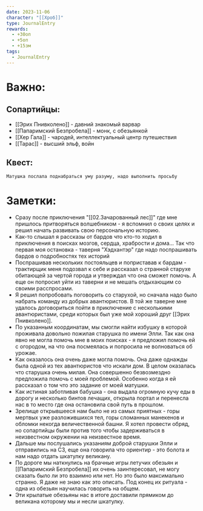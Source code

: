 ```yaml
---
date: 2023-11-06
character: "[[Хроб]]"
type: JournalEntry
rewards:
  - +30оп
  - +5оп
  - +15зм
tags:
  - JournalEntry
---
```

# Важно:
## Сопартийцы:
- [[Эрих Пнивколено]] - давний знакомый варвар
- [[Папаримский Безпробела]] - монк, с обезьянкой
- [[Хер Гала]] - чародей, интеллектуальный центр путешествия
- [[Тарас]] - высший эльф, войн

## Квест:
```
Матушка послала поднабраться уму разуму, надо выполнить просьбу
```
# Заметки:
- Сразу после приключения "[[02.Зачарованный лес]]" где мне пришлось притворяться волшебником - я вспомнил о своих целях и решил начать развивать свою персональную историю.
- Как-то слышал я рассказы от бардов что кто-то ходил в приключения в поисках мозгов, сердца, храбрости и дома... Так что первая моя остановка - таверня "Хэдхантэр" где надо поспрашивать бардов о подробностях тех историй
- Поспрашивав нескольких постояльцев и поприставав к бардам - трактирщик меня подозвал к себе и рассказал о странной старухе обитающей за чертой города и утверждал что она сможет помочь. А еще он попросил уйти из таверни и не мешать отдыхающим со своими расспросами.
- Я решил попробовать поговорить со старухой, но сначала надо было набрать команду из добрых авантюристов. В той же таверне мне удалось договориться пойти в приключение с несколькими авантюристами, среди которых был уже мой хороший друг [[Эрих Пнивколено]].
- По указанным координатам, мы смогли найти избушку в которой проживала довольно пожилая старушка по имени Элли. Так как она явно не могла помочь мне в моих поисках - я предложил помочь ей с огородом, на что она посмеялась и попросила не волноваться об урожае.
- Как оказалось она очень даже могла помочь. Она даже однажды была одной из тех авантюристов что искали дом. В целом оказалась что старушка очень милая. Она совершенно безвозмездно предложила помочь с моей проблемой. Особенно когда я ей рассказал о том что это задание от моей матушки.
- Как истиная заботливая бабушка - она выдала огромную кучу еды в дорогу и несколько бинтов лечащих, открыла портал и перенесла нас в то место где она остановила свой путь в прошлом.
- Зрелище открывшееся нам было не из самых приятных - горы мертвых уже разложившихся тел, горы сломанных манекенов и обломки некогда величественной башни. Я хотел провести обряд, но сопартийцы были против того чтобы задерживаться в неизвестном окружении на неизвестное время.
- Дальше мы послушались указаниям доброй старушки Элли и отправились на СЗ, еще она говорила что ориентир - это болота и нам надо отдать шкатулку великану.
- По дороге мы наткнулись на брачные игры летучих обезьян и [[Папаримский Безпробела]] их очень заинтересовал, не могу сказать было ли это взаимно или нет. Но это было максимально странно. Я даже не знаю как это описать. Под конец их ритуала - одна из обезьян научилась говорить на общем.
- Эти крылатые обезьяны нас в итоге доставили прямиком до великана которому мы и несли шкатулку.
